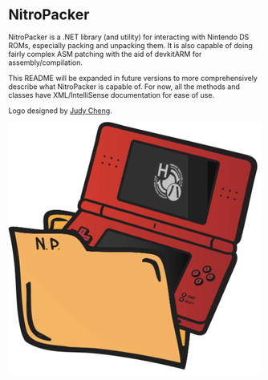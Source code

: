 # NitroPacker

NitroPacker is a .NET library (and utility) for interacting with Nintendo DS ROMs, especially packing and unpacking them.
It is also capable of doing fairly complex ASM patching with the aid of devkitARM for assembly/compilation.

This README will be expanded in future versions to more comprehensively describe what NitroPacker is capable of.
For now, all the methods and classes have XML/IntelliSense documentation for ease of use.

Logo designed by [Judy Cheng](https://cjudy.com).

![The NitroPacker logo, a red Nintendo DS Lite in a folder](https://raw.githubusercontent.com/haroohie-club/NitroPacker/refs/heads/main/.branding/logo/png/nitropacker_red.png)
